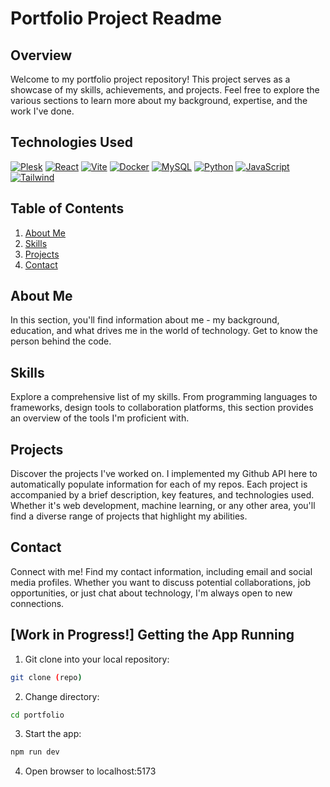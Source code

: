# Portfolio Project Readme

## Overview

Welcome to my portfolio project repository! This project serves as a showcase of my skills, achievements, and projects. Feel free to explore the various sections to learn more about my background, expertise, and the work I've done.

## Technologies Used

[![Plesk](https://img.shields.io/badge/plesk-%230db7ed.svg?style=for-the-badge&logo=plesk&logoColor=white)](https://www.plesk.com/)
[![React](https://img.shields.io/badge/react-%2320232a.svg?style=for-the-badge&logo=react&logoColor=%2361DAFB)](https://reactjs.org/)
[![Vite](https://img.shields.io/badge/vite-%23007ACC.svg?style=for-the-badge&logo=vite&logoColor=white)](https://vitejs.dev/)
[![Docker](https://img.shields.io/badge/docker-%230db7ed.svg?style=for-the-badge&logo=docker&logoColor=white)](https://www.docker.com/)
[![MySQL](https://img.shields.io/badge/mysql-%234479A1.svg?style=for-the-badge&logo=mysql&logoColor=white)](https://www.mysql.com/)
[![Python](https://img.shields.io/badge/python-3670A0?style=for-the-badge&logo=python&logoColor=ffdd54)](https://www.python.org/)
[![JavaScript](https://img.shields.io/badge/javascript-%23323330.svg?style=for-the-badge&logo=javascript&logoColor=%23F7DF1E)](https://www.javascript.com/)
[![Tailwind](https://img.shields.io/badge/tailwind-%2338B2AC.svg?style=for-the-badge&logo=tailwind-css&logoColor=white)](https://tailwindcss.com/)

## Table of Contents

1. [About Me](#about-me)
2. [Skills](#skills)
3. [Projects](#projects)
4. [Contact](#contact)

## About Me

In this section, you'll find information about me - my background, education, and what drives me in the world of technology. Get to know the person behind the code.

## Skills

Explore a comprehensive list of my skills. From programming languages to frameworks, design tools to collaboration platforms, this section provides an overview of the tools I'm proficient with.

## Projects

Discover the projects I've worked on. I implemented my Github API here to automatically populate information for each of my repos. Each project is accompanied by a brief description, key features, and technologies used. Whether it's web development, machine learning, or any other area, you'll find a diverse range of projects that highlight my abilities.

## Contact

Connect with me! Find my contact information, including email and social media profiles. Whether you want to discuss potential collaborations, job opportunities, or just chat about technology, I'm always open to new connections.

## [Work in Progress!] Getting the App Running

1. Git clone into your local repository:
```sh
git clone (repo)
```
2. Change directory:
```sh
cd portfolio
```
3. Start the app:
```sh
npm run dev
```
4. Open browser to localhost:5173
